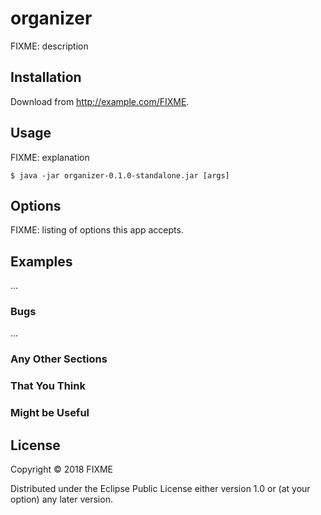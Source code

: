 # organizer

FIXME: description

## Installation

Download from http://example.com/FIXME.

## Usage

FIXME: explanation

    $ java -jar organizer-0.1.0-standalone.jar [args]

## Options

FIXME: listing of options this app accepts.

## Examples

...

### Bugs

...

### Any Other Sections
### That You Think
### Might be Useful

## License

Copyright © 2018 FIXME

Distributed under the Eclipse Public License either version 1.0 or (at
your option) any later version.
